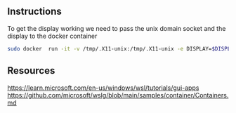 ## Instructions

To get the display working we need to pass the unix domain socket and the display to the docker container

```bash
sudo docker  run -it -v /tmp/.X11-unix:/tmp/.X11-unix -e DISPLAY=$DISPLAY xclock
```


## Resources

https://learn.microsoft.com/en-us/windows/wsl/tutorials/gui-apps
https://github.com/microsoft/wslg/blob/main/samples/container/Containers.md